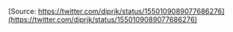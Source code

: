 [Source: https://twitter.com/diprjk/status/1550109089077686276](https://twitter.com/diprjk/status/1550109089077686276)